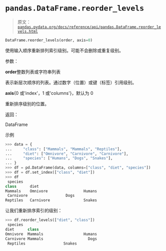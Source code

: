 # `pandas.DataFrame.reorder_levels`

> 原文：[`pandas.pydata.org/docs/reference/api/pandas.DataFrame.reorder_levels.html`](https://pandas.pydata.org/docs/reference/api/pandas.DataFrame.reorder_levels.html)

```py
DataFrame.reorder_levels(order, axis=0)
```

使用输入顺序重新排列索引级别。可能不会删除或重复级别。

参数：

**order**整数列表或字符串列表

表示新层次顺序的列表。通过数字（位置）或键（标签）引用级别。

**axis**{0 或'index'，1 或'columns'}，默认为 0

重新排序级别的位置。

返回：

DataFrame

示例

```py
>>> data = {
...     "class": ["Mammals", "Mammals", "Reptiles"],
...     "diet": ["Omnivore", "Carnivore", "Carnivore"],
...     "species": ["Humans", "Dogs", "Snakes"],
... }
>>> df = pd.DataFrame(data, columns=["class", "diet", "species"])
>>> df = df.set_index(["class", "diet"])
>>> df
 species
class      diet
Mammals    Omnivore                Humans
 Carnivore                 Dogs
Reptiles   Carnivore               Snakes 
```

让我们重新排序索引的级别：

```py
>>> df.reorder_levels(["diet", "class"])
 species
diet      class
Omnivore  Mammals                  Humans
Carnivore Mammals                    Dogs
 Reptiles                 Snakes 
```
